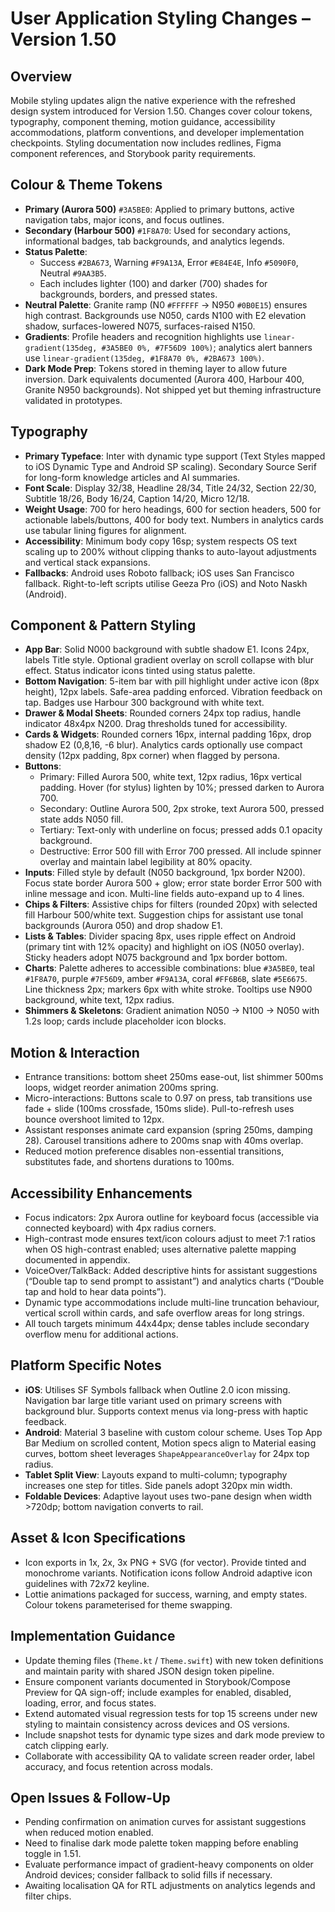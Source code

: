 # User Application Styling Changes – Version 1.50

## Overview
Mobile styling updates align the native experience with the refreshed design system introduced for Version 1.50. Changes cover colour tokens, typography, component theming, motion guidance, accessibility accommodations, platform conventions, and developer implementation checkpoints. Styling documentation now includes redlines, Figma component references, and Storybook parity requirements.

## Colour & Theme Tokens
- **Primary (Aurora 500)** `#3A5BE0`: Applied to primary buttons, active navigation tabs, major icons, and focus outlines.
- **Secondary (Harbour 500)** `#1F8A70`: Used for secondary actions, informational badges, tab backgrounds, and analytics legends.
- **Status Palette**:
  - Success `#2BA673`, Warning `#F9A13A`, Error `#E84E4E`, Info `#5090F0`, Neutral `#9AA3B5`.
  - Each includes lighter (100) and darker (700) shades for backgrounds, borders, and pressed states.
- **Neutral Palette**: Granite ramp (N0 `#FFFFFF` → N950 `#0B0E15`) ensures high contrast. Backgrounds use N050, cards N100 with E2 elevation shadow, surfaces-lowered N075, surfaces-raised N150.
- **Gradients**: Profile headers and recognition highlights use `linear-gradient(135deg, #3A5BE0 0%, #7F56D9 100%)`; analytics alert banners use `linear-gradient(135deg, #1F8A70 0%, #2BA673 100%)`.
- **Dark Mode Prep**: Tokens stored in theming layer to allow future inversion. Dark equivalents documented (Aurora 400, Harbour 400, Granite N950 backgrounds). Not shipped yet but theming infrastructure validated in prototypes.

## Typography
- **Primary Typeface**: Inter with dynamic type support (Text Styles mapped to iOS Dynamic Type and Android SP scaling). Secondary Source Serif for long-form knowledge articles and AI summaries.
- **Font Scale**: Display 32/38, Headline 28/34, Title 24/32, Section 22/30, Subtitle 18/26, Body 16/24, Caption 14/20, Micro 12/18.
- **Weight Usage**: 700 for hero headings, 600 for section headers, 500 for actionable labels/buttons, 400 for body text. Numbers in analytics cards use tabular lining figures for alignment.
- **Accessibility**: Minimum body copy 16sp; system respects OS text scaling up to 200% without clipping thanks to auto-layout adjustments and vertical stack expansions.
- **Fallbacks**: Android uses Roboto fallback; iOS uses San Francisco fallback. Right-to-left scripts utilise Geeza Pro (iOS) and Noto Naskh (Android).

## Component & Pattern Styling
- **App Bar**: Solid N000 background with subtle shadow E1. Icons 24px, labels Title style. Optional gradient overlay on scroll collapse with blur effect. Status indicator icons tinted using status palette.
- **Bottom Navigation**: 5-item bar with pill highlight under active icon (8px height), 12px labels. Safe-area padding enforced. Vibration feedback on tap. Badges use Harbour 300 background with white text.
- **Drawer & Modal Sheets**: Rounded corners 24px top radius, handle indicator 48x4px N200. Drag thresholds tuned for accessibility.
- **Cards & Widgets**: Rounded corners 16px, internal padding 16px, drop shadow E2 (0,8,16, -6 blur). Analytics cards optionally use compact density (12px padding, 8px corner) when flagged by persona.
- **Buttons**:
  - Primary: Filled Aurora 500, white text, 12px radius, 16px vertical padding. Hover (for stylus) lighten by 10%; pressed darken to Aurora 700.
  - Secondary: Outline Aurora 500, 2px stroke, text Aurora 500, pressed state adds N050 fill.
  - Tertiary: Text-only with underline on focus; pressed adds 0.1 opacity background.
  - Destructive: Error 500 fill with Error 700 pressed. All include spinner overlay and maintain label legibility at 80% opacity.
- **Inputs**: Filled style by default (N050 background, 1px border N200). Focus state border Aurora 500 + glow; error state border Error 500 with inline message and icon. Multi-line fields auto-expand up to 4 lines.
- **Chips & Filters**: Assistive chips for filters (rounded 20px) with selected fill Harbour 500/white text. Suggestion chips for assistant use tonal backgrounds (Aurora 050) and drop shadow E1.
- **Lists & Tables**: Divider spacing 8px, uses ripple effect on Android (primary tint with 12% opacity) and highlight on iOS (N050 overlay). Sticky headers adopt N075 background and 1px border bottom.
- **Charts**: Palette adheres to accessible combinations: blue `#3A5BE0`, teal `#1F8A70`, purple `#7F56D9`, amber `#F9A13A`, coral `#FF6B6B`, slate `#5E6675`. Line thickness 2px; markers 6px with white stroke. Tooltips use N900 background, white text, 12px radius.
- **Shimmers & Skeletons**: Gradient animation N050 → N100 → N050 with 1.2s loop; cards include placeholder icon blocks.

## Motion & Interaction
- Entrance transitions: bottom sheet 250ms ease-out, list shimmer 500ms loops, widget reorder animation 200ms spring.
- Micro-interactions: Buttons scale to 0.97 on press, tab transitions use fade + slide (100ms crossfade, 150ms slide). Pull-to-refresh uses bounce overshoot limited to 12px.
- Assistant responses animate card expansion (spring 250ms, damping 28). Carousel transitions adhere to 200ms snap with 40ms overlap.
- Reduced motion preference disables non-essential transitions, substitutes fade, and shortens durations to 100ms.

## Accessibility Enhancements
- Focus indicators: 2px Aurora outline for keyboard focus (accessible via connected keyboard) with 4px radius corners.
- High-contrast mode ensures text/icon colours adjust to meet 7:1 ratios when OS high-contrast enabled; uses alternative palette mapping documented in appendix.
- VoiceOver/TalkBack: Added descriptive hints for assistant suggestions (“Double tap to send prompt to assistant”) and analytics charts (“Double tap and hold to hear data points”).
- Dynamic type accommodations include multi-line truncation behaviour, vertical scroll within cards, and safe overflow areas for long strings.
- All touch targets minimum 44x44px; dense tables include secondary overflow menu for additional actions.

## Platform Specific Notes
- **iOS**: Utilises SF Symbols fallback when Outline 2.0 icon missing. Navigation bar large title variant used on primary screens with background blur. Supports context menus via long-press with haptic feedback.
- **Android**: Material 3 baseline with custom colour scheme. Uses Top App Bar Medium on scrolled content, Motion specs align to Material easing curves, bottom sheet leverages `ShapeAppearanceOverlay` for 24px top radius.
- **Tablet Split View**: Layouts expand to multi-column; typography increases one step for titles. Side panels adopt 320px min width.
- **Foldable Devices**: Adaptive layout uses two-pane design when width >720dp; bottom navigation converts to rail.

## Asset & Icon Specifications
- Icon exports in 1x, 2x, 3x PNG + SVG (for vector). Provide tinted and monochrome variants. Notification icons follow Android adaptive icon guidelines with 72x72 keyline.
- Lottie animations packaged for success, warning, and empty states. Colour tokens parameterised for theme swapping.

## Implementation Guidance
- Update theming files (`Theme.kt` / `Theme.swift`) with new token definitions and maintain parity with shared JSON design token pipeline.
- Ensure component variants documented in Storybook/Compose Preview for QA sign-off; include examples for enabled, disabled, loading, error, and focus states.
- Extend automated visual regression tests for top 15 screens under new styling to maintain consistency across devices and OS versions.
- Include snapshot tests for dynamic type sizes and dark mode preview to catch clipping early.
- Collaborate with accessibility QA to validate screen reader order, label accuracy, and focus retention across modals.

## Open Issues & Follow-Up
- Pending confirmation on animation curves for assistant suggestions when reduced motion enabled.
- Need to finalise dark mode palette token mapping before enabling toggle in 1.51.
- Evaluate performance impact of gradient-heavy components on older Android devices; consider fallback to solid fills if necessary.
- Awaiting localisation QA for RTL adjustments on analytics legends and filter chips.
